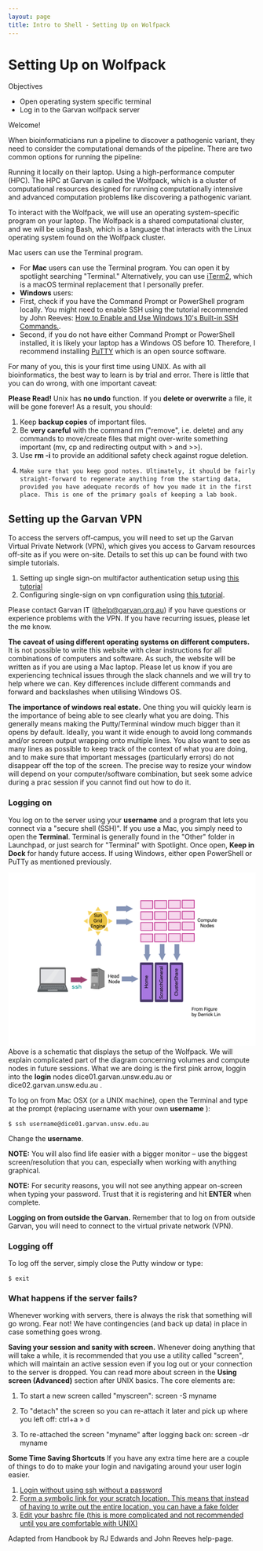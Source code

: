 ```yaml
---
layout: page
title: Intro to Shell - Setting Up on Wolfpack
---
```




Setting Up on Wolfpack
=====================

Objectives 
- Open operating system specific terminal
- Log in to the Garvan wolfpack server

Welcome!

When bioinformaticians run a pipeline to discover a pathogenic variant, they need to consider the computational demands of the pipeline. There are two common options for running the pipeline:

Running it locally on their laptop.
Using a high-performance computer (HPC).
The HPC at Garvan is called the Wolfpack, which is a cluster of computational resources designed for running computationally intensive and advanced computation problems like discovering a pathogenic variant.

To interact with the Wolfpack, we will use an operating system-specific program on your laptop. The Wolfpack is a shared computational cluster, and we will be using Bash, which is a language that interacts with the Linux operating system found on the Wolfpack cluster.

Mac users can use the Terminal program. 

- For **Mac** users can use the Terminal program. You can open it by spotlight searching "Terminal." Alternatively, you can use [iTerm2](https://iterm2.com/), which is a macOS terminal replacement that I personally prefer.
- **Windows** users:
 - First, check if you have the Command Prompt or PowerShell program locally. You might need to enable SSH using the tutorial recommended by John Reeves: [How to Enable and Use Windows 10's Built-in SSH Commands.](https://www.howtogeek.com/336775/how-to-enable-and-use-windows-10s-built-in-ssh-commands/). 
 - Second, if you do not have either Command Prompt or PowerShell installed, it is likely your laptop has a Windows OS before 10. Therefore, I recommend installing [PuTTY](https://www.putty.org/) which is an open source software. 

For many of you, this is your first time using UNIX. As with all bioinformatics, the best way to learn is by trial and error. There is little that you can do wrong, with one important caveat:

**Please Read!**
 Unix has  **no undo**  function. If you  **delete or overwrite**  a file, it will be gone forever! As a result, you should:
 1.    Keep  **backup copies**  of important files.
 2.    Be  **very careful**  with the command rm ("remove", i.e. delete) and any commands to move/create files that might over-write something important (mv, cp and redirecting output with \> and \>\>).
 3.    Use  **rm -i**  to provide an additional safety check against rogue deletion.
 4.     Make sure that you keep good notes. Ultimately, it should be fairly straight-forward to regenerate anything from the starting data, provided you have adequate records of how you made it in the first place. This is one of the primary goals of keeping a lab book.

## Setting up the Garvan VPN

To access the servers off-campus, you will need to set up the Garvan Virtual Private Network (VPN), which gives you access to Garvam resources off-site as if you were on-site. Details to set this up can be found with two simple tutorials.

1. Setting up single sign-on multifactor authentication setup using [this tutorial](https://intranet.gimr.garvan.org.au/display/ithelp/Single+Sign-On+Multifactor+Authentication+Setup)
2. Configuring single-sign on vpn configuration using [this tutorial](https://intranet.gimr.garvan.org.au/display/ithelp/Single+Sign-On+VPN+Configuration).

Please contact Garvan IT (ithelp@garvan.org.au) if you have questions or experience problems with the VPN. If you have recurring issues, please let the me know. 

**The caveat of using different operating systems on different computers.**
It is not possible to write this website with clear instructions for all combinations of computers and software. As such, the website will be written as if you are using a Mac laptop. Please let us know if you are experiencing technical issues through the slack channels and we will try to help where we can. Key differences include different commands and forward and backslashes when utilising Windows OS. 

**The importance of windows real estate.**
 One thing you will quickly learn is the importance of being able to see clearly what you are doing. This generally means making the Putty/Terminal window much bigger than it opens by default. Ideally, you want it wide enough to avoid long commands and/or screen output wrapping onto multiple lines. You also want to see as many lines as possible to keep track of the context of what you are doing, and to make sure that important messages (particularly errors) do not disappear off the top of the screen. The precise way to resize your window will depend on your computer/software combination, but seek some advice during a prac session if you cannot find out how to do it.



### Logging on

You log on to the server using your **username** and a program that lets you connect via a "secure shell (SSH)".  If you use a Mac, you simply need to open the **Terminal**. Terminal is generally found in the "Other" folder in Launchpad, or just search for "Terminal" with Spotlight. Once open, **Keep in Dock** for handy future access. If using Windows, either open PowerShell or PuTTy as mentioned previously.

![QSUB](../assets/img/login.png)
Above is a schematic that displays the setup of the Wolfpack. We will explain complicated part of the diagram concerning volumes and compute nodes in future sessions. What we are doing is the first pink arrow, loggin into the **login** nodes dice01.garvan.unsw.edu.au	or dice02.garvan.unsw.edu.au	.


To log on from Mac OSX (or a UNIX machine), open the Terminal and type at the prompt (replacing username with your own **username** ):

```
$ ssh username@dice01.garvan.unsw.edu.au
```

Change the **username**. 

**NOTE:** You will also find life easier with a bigger monitor – use the biggest screen/resolution that you can, especially when working with anything graphical.

**NOTE:** For security reasons, you will not see anything appear on-screen when typing your password. Trust that it is registering and hit **ENTER** when complete.

**Logging on from outside the Garvan.**
 Remember that to log on from outside Garvan, you will need to connect to the virtual private network (VPN).
 

 
### Logging off

To log off the server, simply close the Putty window or type:

```
$ exit
```
 
### What happens if the server fails?
Whenever working with servers, there is always the risk that something will go wrong. Fear not! We have contingencies (and back up data) in place in case something goes wrong. 








**Saving your session and sanity with screen.**
 Whenever doing anything that will take a while, it is recommended that you use a utility called "screen", which will maintain an active session even if you log out or your connection to the server is dropped. You can read more about screen in the **Using screen (Advanced)** section after UNIX basics. The core elements are:

1. To start a new screen called "myscreen": screen -S myname

2. To "detach" the screen so you can re-attach it later and pick up where you left off: ctrl+a » d

3. To re-attached the screen "myname" after logging back on: screen -dr myname


**Some Time Saving Shortcuts**
If you have any extra time here are a couple of things to do to make your login and navigating around your user login easier. 

1) [Login without using ssh without a password](https://www.thegeekstuff.com/2008/11/3-steps-to-perform-ssh-login-without-password-using-ssh-keygen-ssh-copy-id/)
2) [Form a symbolic link for your scratch location. This means that instead of having to write out the entire location, you can have a fake folder ](https://www.faqforge.com/linux/create-shortcuts-in-linux-symbolic-links/)
3) [Edit your bashrc file (this is more complicated and not recommended until you are comfortable with UNIX)](https://docs.rc.fas.harvard.edu/kb/editing-your-bashrc/)


Adapted from Handbook by RJ Edwards and John Reeves help-page.


